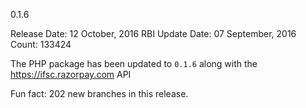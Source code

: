 0.1.6

Release Date: 12 October, 2016
RBI Update Date: 07 September, 2016
Count: 133424

The PHP package has been updated to `0.1.6` along with the https://ifsc.razorpay.com API

Fun fact: 202 new branches in this release.
